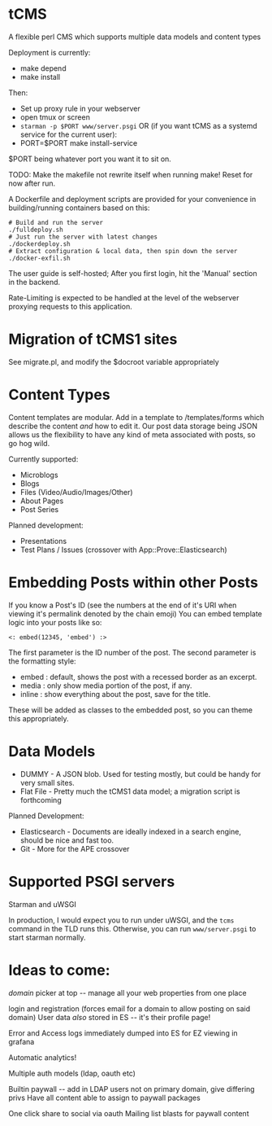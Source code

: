 tCMS
=====

A flexible perl CMS which supports multiple data models and content types

Deployment is currently:
* make depend
* make install

Then:
* Set up proxy rule in your webserver
* open tmux or screen
* `starman -p $PORT www/server.psgi`
OR (if you want tCMS as a systemd service for the current user):
* PORT=$PORT make install-service

$PORT being whatever port you want it to sit on.

TODO: Make the makefile not rewrite itself when running make! Reset for now after run.

A Dockerfile and deployment scripts are provided for your convenience in building/running containers based on this:
```
# Build and run the server
./fulldeploy.sh
# Just run the server with latest changes
./dockerdeploy.sh
# Extract configuration & local data, then spin down the server
./docker-exfil.sh
```
The user guide is self-hosted; After you first login, hit the 'Manual' section in the backend.

Rate-Limiting is expected to be handled at the level of the webserver proxying requests to this application.

Migration of tCMS1 sites
=========================

See migrate.pl, and modify the $docroot variable appropriately

Content Types
=============
Content templates are modular.
Add in a template to /templates/forms which describe the content *and* how to edit it.
Our post data storage being JSON allows us the flexibility to have any kind of meta associated with posts, so go hog wild.

Currently supported:
* Microblogs
* Blogs
* Files (Video/Audio/Images/Other)
* About Pages
* Post Series

Planned development:
* Presentations
* Test Plans / Issues (crossover with App::Prove::Elasticsearch)

Embedding Posts within other Posts
==================================

If you know a Post's ID (see the numbers at the end of it's URI when viewing it's permalink denoted by the chain emoji)
You can embed template logic into your posts like so:

```
<: embed(12345, 'embed') :>
```

The first parameter is the ID number of the post.
The second parameter is the formatting style:

* embed : default, shows the post with a recessed border as an excerpt.
* media : only show media portion of the post, if any.
* inline : show everything about the post, save for the title.

These will be added as classes to the embedded post, so you can theme this appropriately.

Data Models
===========
* DUMMY - A JSON blob.  Used for testing mostly, but could be handy for very small sites.
* Flat File - Pretty much the tCMS1 data model; a migration script is forthcoming

Planned Development:
* Elasticsearch - Documents are ideally indexed in a search engine, should be nice and fast too.
* Git - More for the APE crossover

Supported PSGI servers
======================

Starman and uWSGI

In production, I would expect you to run under uWSGI, and the `tcms` command in the TLD runs this.
Otherwise, you can run `www/server.psgi` to start starman normally.

Ideas to come:
=============

*domain* picker at top -- manage all your web properties from one place

login and registration (forces email for a domain to allow posting on said domain)
User data *also* stored in ES -- it's their profile page!

Error and Access logs immediately dumped into ES for EZ viewing in grafana

Automatic analytics!

Multiple auth models (ldap, oauth etc)

Builtin paywall -- add in LDAP users not on primary domain, give differing privs
Have all content able to assign to paywall packages

One click share to social via oauth
Mailing list blasts for paywall content
